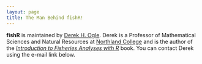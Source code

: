 ```yaml
---
layout: page
title: The Man Behind fishR!
---
```


**fishR** is maintained by [Derek H. Ogle](http://derekogle.com).  Derek is a Professor of Mathematical Sciences and Natural Resources at [Northland College](http://northland.edu) and is the author of the [*Introduction to Fisheries Analyses with R*]({{site.url}}/IFAR/) book.  You can contact Derek using the e-mail link below.
